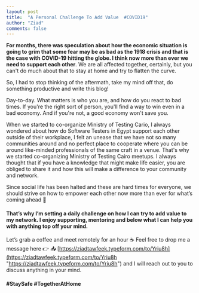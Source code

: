 ```yaml
---
layout: post
title:  "A Personal Challenge To Add Value  #COVID19"
author: "Ziad"
comments: false
---
```


**For months, there was speculation about how the economic situation is going to grim that some fear may be as bad as the 1918 crisis and that is the case with COVID-19 hitting the globe. I think now more than ever we need to support each other**. We are all affected together, certainly, but you can't do much about that to stay at home and try to flatten the curve.

So, I had to stop thinking of the aftermath, take my mind off that, do something productive and write this blog!

Day-to-day. What matters is who you are, and how do you react to bad times. If you're the right sort of person, you'll find a way to win even in a bad economy. And if you're not, a good economy won't save you.

When we started to co-organize Ministry of Testing Cario, I always wondered about how do Software Testers in Egypt support each other outside of their workplace, I felt an unease that we have not so many communities around and no perfect place to cooperate where you can be around like-minded professionals of the same craft in a venue. That's why we started co-organizing Ministry of Testing Cairo meetups. I always thought that if you have a knowledge that might make life easier, you are obliged to share it and how this will make a difference to your community and network.

Since social life has been halted and these are hard times for everyone, we should strive on how to empower each other now more than ever for what’s coming ahead :muscle:

#### That’s why I’m setting a daily challenge on how I can try to add value to my network. I enjoy supporting, mentoring and below what I can help you with anything top off your mind.

Let’s grab a coffee and meet remotely for an hour :coffee: Feel free to drop me a message here :point_right: :inbox_tray: [https://ziadtawfeek.typeform.com/to/Yriu8h](https://ziadtawfeek.typeform.com/to/Yriu8h "https://ziadtawfeek.typeform.com/to/Yriu8h") and I will reach out to you to discuss anything in your mind.

#### #StaySafe #TogetherAtHome
